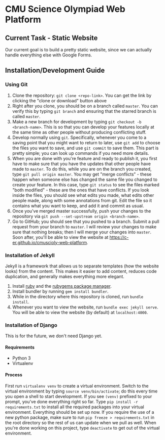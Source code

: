 # CMU Science Olympiad Web Platform

## Current Task - Static Website
Our current goal is to build a pretty static website, since we can actually
handle everything else with Google Forms.

## Installation/Development Guide
### Using Git

1. Clone the repository: `git clone <repo-link>`. You can get
the link by clicking the "clone or download" button above
2. Right after you clone, you should be on a branch called `master`. You
can verify this by typing `git branch` and ensuring that the starred branch
is called `master`.
3. Make a new branch for development by typing `git checkout -b <branch-name>`.
This is so that you can develop your features locally at the same time as
other people without producing conflicting stuff.
4. Develop normally using `git`. Specifically, whenever you come to a saving
point that you might want to return to later, use `git add` to choose the files
you want to save, and use `git commit` to save them. This part is pretty
simple; you can look up commands if you need more details.
5. When you are done with you're feature and ready to publish it, you first
have to make sure that you have the updates that other people have made to
`master`. To do this, while you are on the branch you created, type
`git pull origin master`. You may get "merge conflicts" - these happen when
someone else has changed the same file you changed to create your feature.
In this case, type `git status` to see the files marked "both modified" - these
are the ones that have conflicts. If you look inside the files, you should
see what edits you made, what edits other people made, along with some
annotations from git. Edit the file so it contains what you want to keep,
and add it and commit as usual.
6. Once you've merged master successfully, push your changes to the repository
via `git push --set-upstream origin <branch-name>`.
7. Go to GitHub; you should see that you pushed to a branch. Submit a pull
request from your branch to `master`. I will review your changes to make
sure that nothing breaks; then I will merge your changes into `master`. Soon
after, you'll be able to view the website at https://c-er.github.io/cmuscioly-web-platform.

### Installation of Jekyll
Jekyll is a framework that allows us to separate templates (how the website looks)
from the content. This makes it easier to add content, reduces code duplication,
and generally makes everything more elegant.
1. Install [ruby](https://www.ruby-lang.org/en/documentation/installation/)
and the [rubygems package manager](https://rubygems.org/pages/download).
2. Install bundler by running `gem install bundler`.
3. While in the directory where this repository is cloned, run `bundle install`.
4. Whenever you want to view the website, run `bundle exec jekyll serve`. You
will be able to view the website (by default) at `localhost:4000`.

### Installation of Django
This is for the future, we don't need Django yet.
#### Requirements
- Python 3
- Virtualenv

#### Process
First run `virtualenv venv` to create a virtual environment. Switch to the
virtual environment by typing `source venv/bin/activate`; do this every time
you open a shell to start development. If you see `(venv)` prefixed to your
prompt, you've done everything right so far. Type `pip install -r requirements.txt`
to install all the required packages into your virtual environment. Everything
should be set up now. If you require the use of a new python package, make sure to
run `pip freeze > requirements.txt` in the root directory so the rest of us can
update when we pull as well. When you're done working on this project, type
`deactivate` to get out of the virtual environment.

